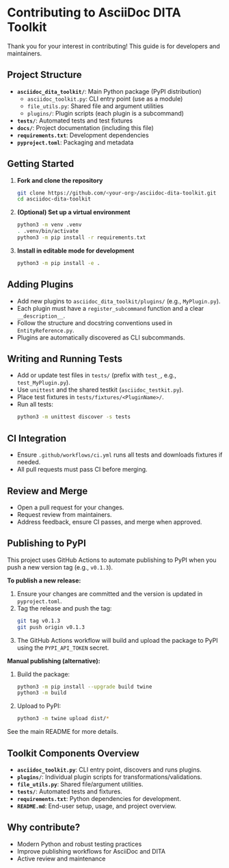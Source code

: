 # Contributing to AsciiDoc DITA Toolkit

Thank you for your interest in contributing! This guide is for developers and maintainers.

## Project Structure

- **`asciidoc_dita_toolkit/`**: Main Python package (PyPI distribution)
  - `asciidoc_toolkit.py`: CLI entry point (use as a module)
  - `file_utils.py`: Shared file and argument utilities
  - `plugins/`: Plugin scripts (each plugin is a subcommand)
- **`tests/`**: Automated tests and test fixtures
- **`docs/`**: Project documentation (including this file)
- **`requirements.txt`**: Development dependencies
- **`pyproject.toml`**: Packaging and metadata

## Getting Started

1. **Fork and clone the repository**
   ```sh
   git clone https://github.com/<your-org>/asciidoc-dita-toolkit.git
   cd asciidoc-dita-toolkit
   ```
2. **(Optional) Set up a virtual environment**
   ```sh
   python3 -m venv .venv
   . .venv/bin/activate
   python3 -m pip install -r requirements.txt
   ```
3. **Install in editable mode for development**
   ```sh
   python3 -m pip install -e .
   ```

## Adding Plugins
- Add new plugins to `asciidoc_dita_toolkit/plugins/` (e.g., `MyPlugin.py`).
- Each plugin must have a `register_subcommand` function and a clear `__description__`.
- Follow the structure and docstring conventions used in `EntityReference.py`.
- Plugins are automatically discovered as CLI subcommands.

## Writing and Running Tests
- Add or update test files in `tests/` (prefix with `test_`, e.g., `test_MyPlugin.py`).
- Use `unittest` and the shared testkit (`asciidoc_testkit.py`).
- Place test fixtures in `tests/fixtures/<PluginName>/`.
- Run all tests:
  ```sh
  python3 -m unittest discover -s tests
  ```

## CI Integration
- Ensure `.github/workflows/ci.yml` runs all tests and downloads fixtures if needed.
- All pull requests must pass CI before merging.

## Review and Merge
- Open a pull request for your changes.
- Request review from maintainers.
- Address feedback, ensure CI passes, and merge when approved.

## Publishing to PyPI

This project uses GitHub Actions to automate publishing to PyPI when you push a new version tag (e.g., `v0.1.3`).

**To publish a new release:**
1. Ensure your changes are committed and the version is updated in `pyproject.toml`.
2. Tag the release and push the tag:
   ```sh
   git tag v0.1.3
   git push origin v0.1.3
   ```
3. The GitHub Actions workflow will build and upload the package to PyPI using the `PYPI_API_TOKEN` secret.

**Manual publishing (alternative):**
1. Build the package:
   ```sh
   python3 -m pip install --upgrade build twine
   python3 -m build
   ```
2. Upload to PyPI:
   ```sh
   python3 -m twine upload dist/*
   ```

See the main README for more details.

## Toolkit Components Overview

* **`asciidoc_toolkit.py`**: CLI entry point, discovers and runs plugins.
* **`plugins/`**: Individual plugin scripts for transformations/validations.
* **`file_utils.py`**: Shared file/argument utilities.
* **`tests/`**: Automated tests and fixtures.
* **`requirements.txt`**: Python dependencies for development.
* **`README.md`**: End-user setup, usage, and project overview.

## Why contribute?

- Modern Python and robust testing practices
- Improve publishing workflows for AsciiDoc and DITA
- Active review and maintenance

